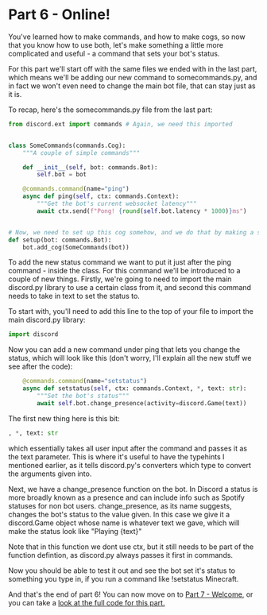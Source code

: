 # Part 6 - Online!

You've learned how to make commands, and how to make cogs, so now that you know how to use both, let's make something a little more complicated and useful - a command that sets your bot's status.

For this part we'll start off with the same files we ended with in the last part, which means we'll be adding our new command to somecommands&#46;py, and in fact we won't even need to change the main bot file, that can stay just as it is.

To recap, here's the somecommands&#46;py file from the last part:

```py
from discord.ext import commands # Again, we need this imported


class SomeCommands(commands.Cog):
    """A couple of simple commands"""

    def __init__(self, bot: commands.Bot):
        self.bot = bot

    @commands.command(name="ping")
    async def ping(self, ctx: commands.Context):
        """Get the bot's current websocket latency"""
        await ctx.send(f"Pong! {round(self.bot.latency * 1000)}ms")


# Now, we need to set up this cog somehow, and we do that by making a setup function:
def setup(bot: commands.Bot):
    bot.add_cog(SomeCommands(bot))
```

To add the new status command we want to put it just after the ping command - inside the class. For this command we'll be introduced to a couple of new things. Firstly, we're going to need to import the main discord&#46;py library to use a certain class from it, and second this command needs to take in text to set the status to.

To start with, you'll need to add this line to the top of your file to import the main discord&#46;py library:

```py
import discord
```

Now you can add a new command under ping that lets you change the status, which will look like this (don't worry, I'll explain all the new stuff we see after the code):

```py
    @commands.command(name="setstatus")
    async def setstatus(self, ctx: commands.Context, *, text: str):
        """Set the bot's status"""
        await self.bot.change_presence(activity=discord.Game(text))
```

The first new thing here is this bit:
```py
, *, text: str
```
which essentially takes all user input after the command and passes it as the text parameter. This is where it's useful to have the typehints I mentioned earlier, as it tells discord&#46;py's converters which type to convert the arguments given into.

Next, we have a change_presence function on the bot. In Discord a status is more broadly known as a presence and can include info such as Spotify statuses for non bot users. change_presence, as its name suggests, changes the bot's status to the value given. In this case we give it a discord.Game object whose name is whatever text we gave, which will make the status look like "Playing {text}"

Note that in this function we dont use ctx, but it still needs to be part of the function defintion, as discord&#46;py always passes it first in commands.

Now you should be able to test it out and see the bot set it's status to something you type in, if you run a command like !setstatus Minecraft.

And that's the end of part 6! You can now move on to [Part 7 - Welcome](./part07.md), or you can take a [look at the full code for this part.](../code/part6/somecommands.py)